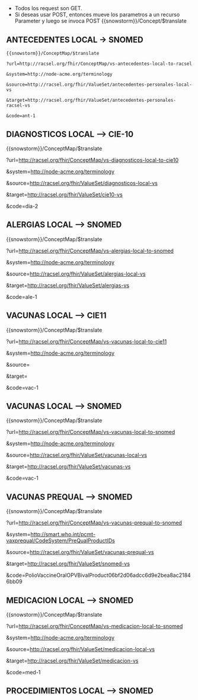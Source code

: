 ## ##

* Todos los request son GET.
* Si deseas usar POST, entonces mueve los parametros a un recurso Parameter y luego se invoca POST {{snowstorm}}/Concept/$translate 

## ANTECEDENTES LOCAL -> SNOMED ##

```
{{snowstorm}}/ConceptMap/$translate

?url=http://racsel.org/fhir/ConceptMap/vs-antecedentes-local-to-racsel

&system=http://node-acme.org/terminology

&source=http://racsel.org/fhir/ValueSet/antecedentes-personales-local-vs

&target=http://racsel.org/fhir/ValueSet/antecedentes-personales-racsel-vs

&code=ant-1
```


## DIAGNOSTICOS LOCAL --> CIE-10 ##
{{snowstorm}}/ConceptMap/$translate

?url=http://racsel.org/fhir/ConceptMap/vs-diagnosticos-local-to-cie10

&system=http://node-acme.org/terminology

&source=http://racsel.org/fhir/ValueSet/diagnosticos-local-vs

&target=http://racsel.org/fhir/ValueSet/cie10-vs

&code=dia-2



## ALERGIAS LOCAL --> SNOMED
{{snowstorm}}/ConceptMap/$translate

?url=http://racsel.org/fhir/ConceptMap/vs-alergias-local-to-snomed

&system=http://node-acme.org/terminology

&source=http://racsel.org/fhir/ValueSet/alergias-local-vs

&target=http://racsel.org/fhir/ValueSet/alergias-vs

&code=ale-1



## VACUNAS LOCAL --> CIE11 ##
{{snowstorm}}/ConceptMap/$translate

?url=http://racsel.org/fhir/ConceptMap/vs-vacunas-local-to-cie11

&system=http://node-acme.org/terminology

&source=

&target=

&code=vac-1


## VACUNAS LOCAL --> SNOMED ##
{{snowstorm}}/ConceptMap/$translate

?url=http://racsel.org/fhir/ConceptMap/vs-vacunas-local-to-snomed

&system=http://node-acme.org/terminology

&source=http://racsel.org/fhir/ValueSet/vacunas-local-vs

&target=http://racsel.org/fhir/ValueSet/vacunas-vs

&code=vac-1


## VACUNAS PREQUAL --> SNOMED ##
{{snowstorm}}/ConceptMap/$translate

?url=http://racsel.org/fhir/ConceptMap/vs-vacunas-prequal-to-snomed

&system=http://smart.who.int/pcmt-vaxprequal/CodeSystem/PreQualProductIDs

&source=http://racsel.org/fhir/ValueSet/vacunas-prequal-vs

&target=http://racsel.org/fhir/ValueSet/snomed-vs

&code=PolioVaccineOralOPVBivalProduct06bf2d06adcc6d9e2bea8ac21846bb09



## MEDICACION LOCAL --> SNOMED ##
{{snowstorm}}/ConceptMap/$translate

?url=http://racsel.org/fhir/ConceptMap/vs-medicacion-local-to-snomed

&system=http://node-acme.org/terminology

&source=http://racsel.org/fhir/ValueSet/medicacion-local-vs

&target=http://racsel.org/fhir/ValueSet/medicacion-vs

&code=med-1

## PROCEDIMIENTOS LOCAL --> SNOMED ##




